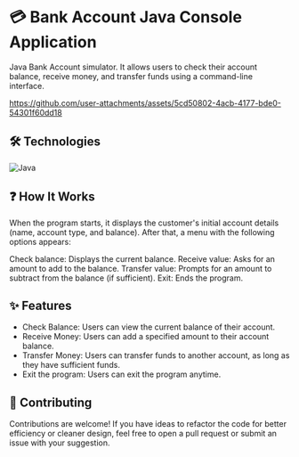 # 💳 Bank Account Java Console Application
Java Bank Account simulator. It allows users to check their account balance, receive money, and transfer funds using a command-line interface.

https://github.com/user-attachments/assets/5cd50802-4acb-4177-bde0-54301f60dd18

## 🛠️ Technologies

![Java](https://img.shields.io/badge/java-%23ED8B00.svg?style=for-the-badge&logo=openjdk&logoColor=white)

## ❓ How It Works
When the program starts, it displays the customer's initial account details (name, account type, and balance). After that, a menu with the following options appears:

Check balance: Displays the current balance.
Receive value: Asks for an amount to add to the balance.
Transfer value: Prompts for an amount to subtract from the balance (if sufficient).
Exit: Ends the program.

## ✨ Features
- Check Balance: Users can view the current balance of their account.
- Receive Money: Users can add a specified amount to their account balance.
- Transfer Money: Users can transfer funds to another account, as long as they have sufficient funds.
- Exit the program: Users can exit the program anytime.

## 🤝 Contributing
Contributions are welcome! If you have ideas to refactor the code for better efficiency or cleaner design, feel free to open a pull request or submit an issue with your suggestion.
